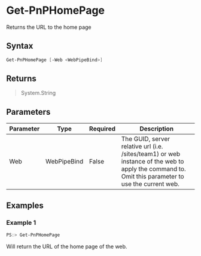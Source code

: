 # Get-PnPHomePage
Returns the URL to the home page
## Syntax
```powershell
Get-PnPHomePage [-Web <WebPipeBind>]
```


## Returns
>System.String

## Parameters
Parameter|Type|Required|Description
---------|----|--------|-----------
|Web|WebPipeBind|False|The GUID, server relative url (i.e. /sites/team1) or web instance of the web to apply the command to. Omit this parameter to use the current web.|
## Examples

### Example 1
```powershell
PS:> Get-PnPHomePage
```
Will return the URL of the home page of the web.
